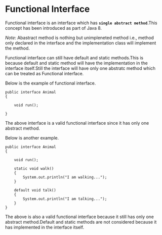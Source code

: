 # Functional Interface

Functional interface is an interface which has **`single abstract method`**.This concept has been introduced as part of Java 8.

*Note*: Abastract method is nothing but unimpleneted method i.e., method only declared in the interface and the implementation class will implement the method.

Functional interface can still have default and static methods.This is because default and static method will have the implementation in the interface itself.Still the interface will have only one abstratc method which can be treated as Functional interface.

Below is the example of functional interface.

```
public interface Animal
{

    void run();

}
```

The above interface is a valid functional interface since it has only one abstract method.

Below is another example.

```
public interface Animal
{

    void run();

    static void walk()
    {
        System.out.println("I am walking...");
    }

    default void talk()
    {
        System.out.println("I am talking...");
    }
}
```

The above is also a valid functional interface because it still has only one abstract method.Default and static methods are not considered because it has implemented in the interface itself.

